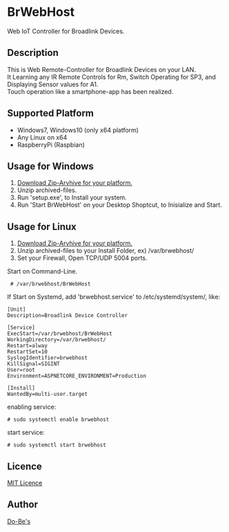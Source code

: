 BrWebHost
====

Web IoT Controller for Broadlink Devices.

## Description

This is Web Remote-Controller for Broadlink Devices on your LAN.  
It Learning any IR Remote Controls for Rm, Switch Operating for SP3, and Displaying Sensor values for A1.  
Touch operation like a smartphone-app has been realized.  

## Supported Platform
* Windows7, Windows10 (only x64 platform)  
* Any Linux on x64
* RaspberryPi (Raspbian)
  

## Usage for Windows
1. [Download Zip-Arvhive for your platform.](https://github.com/ume05rw/BrWebHost/releases)  
2. Unzip archived-files. 
3. Run 'setup.exe', to Install your system.
4. Run 'Start BrWebHost' on your Desktop Shoptcut, to Inisialize and Start.


## Usage for Linux
1. [Download Zip-Arvhive for your platform.](https://github.com/ume05rw/BrWebHost/releases)  
2. Unzip archived-files to your Install Folder, ex) /var/brwebhost/  
3. Set your Firewall, Open TCP/UDP 5004 ports.


Start on Command-Line.
     
     # /var/brwebhost/BrWebHost
     

If Start on Systemd, add 'brwebhost.service' to /etc/systemd/system/, like:

    
    [Unit]
    Description=Broadlink Device Controller

    [Service]
    ExecStart=/var/brwebhost/BrWebHost
    WorkingDirectory=/var/brwebhost/
    Restart=alway
    RestartSet=10
    SyslogIdentifier=brwebhost
    KillSignal=SIGINT
    User=root
    Environment=ASPNETCORE_ENVIRONMENT=Production

    [Install]
    WantedBy=multi-user.target
    
enabling service:

     
    # sudo systemctl enable brwebhost 
     

start service:

     
    # sudo systemctl start brwebhost
     


## Licence

[MIT Licence](https://github.com/ume05rw/BrWebHost/blob/master/LICENSE)

## Author

[Do-Be's](http://dobes.jp)
